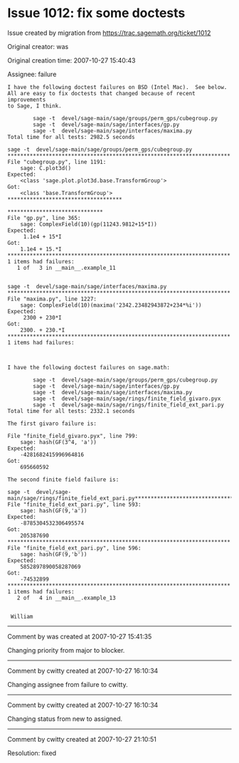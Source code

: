 # Issue 1012: fix some doctests

Issue created by migration from https://trac.sagemath.org/ticket/1012

Original creator: was

Original creation time: 2007-10-27 15:40:43

Assignee: failure


```
I have the following doctest failures on BSD (Intel Mac).  See below.
All are easy to fix doctests that changed because of recent improvements
to Sage, I think.

        sage -t  devel/sage-main/sage/groups/perm_gps/cubegroup.py
        sage -t  devel/sage-main/sage/interfaces/gp.py
        sage -t  devel/sage-main/sage/interfaces/maxima.py
Total time for all tests: 2982.5 seconds

sage -t  devel/sage-main/sage/groups/perm_gps/cubegroup.py  **********************************************************************
File "cubegroup.py", line 1191:
    sage: C.plot3d()
Expected:
    <class 'sage.plot.plot3d.base.TransformGroup'>
Got:
    <class 'base.TransformGroup'>
************************************

******************************
File "gp.py", line 365:
    sage: ComplexField(10)(gp(11243.9812+15*I))
Expected:
     1.1e4 + 15*I
Got:
    1.1e4 + 15.*I
**********************************************************************
1 items had failures:
   1 of   3 in __main__.example_11


sage -t  devel/sage-main/sage/interfaces/maxima.py          **********************************************************************
File "maxima.py", line 1227:
    sage: ComplexField(10)(maxima('2342.23482943872+234*%i'))
Expected:
     2300 + 230*I
Got:
    2300. + 230.*I
**********************************************************************
1 items had failures:



I have the following doctest failures on sage.math:

        sage -t  devel/sage-main/sage/groups/perm_gps/cubegroup.py
        sage -t  devel/sage-main/sage/interfaces/gp.py
        sage -t  devel/sage-main/sage/interfaces/maxima.py
        sage -t  devel/sage-main/sage/rings/finite_field_givaro.pyx
        sage -t  devel/sage-main/sage/rings/finite_field_ext_pari.py
Total time for all tests: 2332.1 seconds

The first givaro failure is:

File "finite_field_givaro.pyx", line 799:
    sage: hash(GF(3^4, 'a'))
Expected:
    -4281682415996964816
Got:
    695660592

The second finite field failure is:

sage -t  devel/sage-main/sage/rings/finite_field_ext_pari.py**********************************************************************
File "finite_field_ext_pari.py", line 593:
    sage: hash(GF(9,'a'))
Expected:
    -8785304532306495574
Got:
    205387690
**********************************************************************
File "finite_field_ext_pari.py", line 596:
    sage: hash(GF(9,'b'))
Expected:
    5852897890058287069
Got:
    -74532899
**********************************************************************
1 items had failures:
   2 of   4 in __main__.example_13


 William
```



---

Comment by was created at 2007-10-27 15:41:35

Changing priority from major to blocker.


---

Comment by cwitty created at 2007-10-27 16:10:34

Changing assignee from failure to cwitty.


---

Comment by cwitty created at 2007-10-27 16:10:34

Changing status from new to assigned.


---

Comment by cwitty created at 2007-10-27 21:10:51

Resolution: fixed
